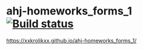 # ahj-homeworks_forms_1 [![Build status](https://ci.appveyor.com/api/projects/status/304y3cn98fifffsq/branch/main?svg=true)](https://ci.appveyor.com/project/xxKroliKxx39311/ahj-homeworks-forms-1/branch/main)
https://xxkrolikxx.github.io/ahj-homeworks_forms_1/